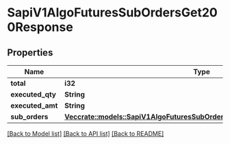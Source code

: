 # SapiV1AlgoFuturesSubOrdersGet200Response

## Properties

Name | Type | Description | Notes
------------ | ------------- | ------------- | -------------
**total** | **i32** |  | 
**executed_qty** | **String** |  | 
**executed_amt** | **String** |  | 
**sub_orders** | [**Vec<crate::models::SapiV1AlgoFuturesSubOrdersGet200ResponseSubOrdersInner>**](_sapi_v1_algo_futures_subOrders_get_200_response_subOrders_inner.md) |  | 

[[Back to Model list]](../README.md#documentation-for-models) [[Back to API list]](../README.md#documentation-for-api-endpoints) [[Back to README]](../README.md)


